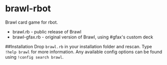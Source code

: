 brawl-rbot
==========

Brawl card game for rbot.

* brawl.rb - public release of Brawl
* brawl-gfax.rb - original version of Brawl, using #gfax's custom deck

##Installation
Drop `brawl.rb` in your installation folder and rescan. Type `!help brawl` for more information. Any available config options can be found using `!config search brawl`.

